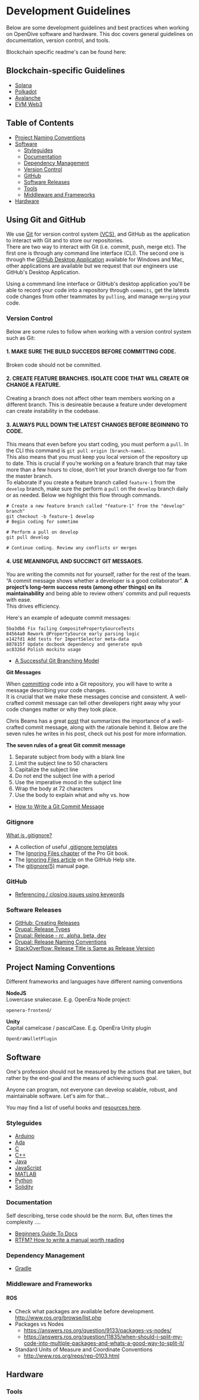# Development Guidelines
Below are some development guidelines and best practices when working on OpenDive software and hardware.
This doc covers general guidelines on documentation, version control, and tools.   

Blockchain specific readme's can be found here:

## Blockchain-specific Guidelines

- [Solana](https://github.com/OpenDive/dev-guidelines/blob/main/SOLANA.md)
- [Polkadot](https://github.com/OpenDive/dev-guidelines/blob/main/POLKADOT.md)
- [Avalanche](https://github.com/OpenDive/dev-guidelines/blob/main/AVALANCHE.md)
- [EVM Web3](https://github.com/OpenDive/dev-guidelines/blob/main/STANDARD_EVM.md)

## Table of Contents
- [Project Naming Conventions](#project-naming-conventions)
- [Software](#project-structure)
	- [Styleguides](#styleguides)
	- [Documentation](#documentation)
	- [Dependency Management](#dependency-management)
	- [Version Control](#version-control)
	- [GitHub](#github)
	- [Software Releases](#software-releases)
	- [Tools](#tools)
	- [Middleware and Frameworks](#middleware-and-frameworks)
- [Hardware](#hardware)

## Using Git and GitHub
We use [Git](https://git-scm.com/) for version control system [(VCS)](https://git-scm.com/book/en/v2/Getting-Started-About-Version-Control), and GitHub as the application to interact with Git and to store our repositories.   
There are two way to interact with Git (i.e. commit, push, merge etc). The first one is through any command line interface (CLI). The second one is through the [GitHub Desktop Application](https://desktop.github.com/) available for Windows and Mac, other applications are available but we request that our engineers use GitHub's Desktop  Application.   

Using a commmand line interface or GitHub's desktop application you'll be able to record your code into a repository through `commmits`, get the latests code changes from other teammates by `pulling`, and manage `merging` your code.

### Version Control
Below are some rules to follow when working with a version control system such as Git:

#### 1. MAKE SURE THE BUILD SUCCEEDS BEFORE COMMITTING CODE.
Broken code should not be committed.

#### 2. CREATE FEATURE BRANCHES. ISOLATE CODE THAT WILL CREATE OR CHANGE A FEATURE.    
Creating a branch does not affect other team members working on a different branch. This is desireable because a feature under development can create instability in the codebase.

#### 3. ALWAYS PULL DOWN THE LATEST CHANGES BEFORE BEGINNING TO CODE. 
This means that even before you start coding, you must perform a `pull`. In the CLI this command is `git pull origin [branch-name]`.   
This also means that you must keep you local version of the repository up to date. This is crucial if you’re working on a feature branch that may take more than a few hours to close, don’t let your branch diverge too far from the master branch.   
To elaborate if you create a feature branch called `feature-1` from the `develop` branch, make sure the perform a `pull` on the `develop` branch daily or as needed. Below we highlight this flow through commands.  

```
# Create a new feature branch called "feature-1" from the "develop" branch"
git checkout -b feature-1 develop
# Begin coding for sometime

# Perform a pull on develop
git pull develop

# Continue coding. Review any conflicts or merges
```

#### 4. USE MEANINGFUL AND SUCCINCT GIT MESSAGES.
You are writing the commits not for yourself, rather for the rest of the team.   
“A commit message shows whether a developer is a good collaborator”. **A project’s long-term success rests (among other things) on its maintainability** and being able to review others’ commits and pull requests with ease.  
This drives efficiency.

Here's an example of adequate commit messages:
```
5ba3db6 Fix failing CompositePropertySourceTests
84564a0 Rework @PropertySource early parsing logic
e142fd1 Add tests for ImportSelector meta-data
887815f Update docbook dependency and generate epub
ac8326d Polish mockito usage
```

- [A Successful Git Branching Model](http://nvie.com/posts/a-successful-git-branching-model/)

**Git Messages**

When [committing](http://dont-be-afraid-to-commit.readthedocs.io/en/latest/git/commandlinegit.html) code into a Git repository, you will have to write a message describing your code changes.  
It is crucial that we make these messages concise and consistent. A well-crafted commit message can tell other developers right away why your code changes matter or why they took place.  
  
Chris Beams has a great [post](https://chris.beams.io/posts/git-commit/) that summarizes the importance of a well-crafted commit message, along with the rationale behind it. Below are the seven rules he writes in his post, check out his post for more information.
    
**The seven rules of a great Git commit message**  
1. Separate subject from body with a blank line
2. Limit the subject line to 50 characters
3. Capitalize the subject line
4. Do not end the subject line with a period
5. Use the imperative mood in the subject line
6. Wrap the body at 72 characters
7. Use the body to explain what and why vs. how

- [How to Write a Git Commit Message](http://chris.beams.io/posts/git-commit/)

### Gitignore

[What is .gitignore?](http://stackoverflow.com/questions/27850222/what-is-gitignore-exactly/27850270)

- A collection of useful [.gitignore templates](https://github.com/github/gitignore)
- The [Ignoring Files chapter](https://git-scm.com/book/en/v2/Git-Basics-Recording-Changes-to-the-Repository#Ignoring-Files) of the Pro Git book.
- The [Ignoring Files article](https://help.github.com/articles/ignoring-files/) on the GitHub Help site.
- The [gitignore(5)](https://git-scm.com/docs/gitignore) manual page.

### GitHub
- [Referencing / closing issues using keywords](https://help.github.com/en/articles/closing-issues-using-keywords)

### Software Releases
- [GitHub: Creating Releases](https://help.github.com/en/articles/creating-releases)
- [Drupal: Release Types](https://www.drupal.org/node/467020)
- [Drupal: Release - rc, alpha, beta, dev](https://drupal.stackexchange.com/questions/99612/what-does-rc-stand-for-when-to-use-alpha-beta-and-dev-instead)
- [Drupal: Release Naming Conventions](https://www.drupal.org/node/1015226)
- [StackOverflow: Release Title is Same as Release Version](https://softwareengineering.stackexchange.com/questions/345006/why-popular-repositories-use-release-version-as-a-release-title-in-github)


## Project Naming Conventions
Different frameworks and languages have different naming conventions

**NodeJS**   
Lowercase snakecase. E.g. OpenEra Node project:   
```
openera-frontend/
```

**Unity**   
Capital camelcase / pascalCase. E.g. OpenEra Unity plugin
```
OpenEraWalletPlugin
```

## Software

One's profession should not be measured by the actions that are taken, but rather by the end-goal and the means of achieving such goal.

Anyone can program, not everyone can develop scalable, robust, and maintainable software. Let's aim for that...

You may find a list of useful books and [resources here](https://github.com/kPatch/awesome-developer-resources/blob/master/README.md#software-engineering).

### Styleguides

- [Arduino](https://www.arduino.cc/en/Reference/StyleGuide)
- [Ada]()
- [C](http://www.maultech.com/chrislott/resources/cstyle/indhill-cstyle.pdf)
- [C++](https://google.github.io/styleguide/cppguide.html)
- [Java](https://google.github.io/styleguide/javaguide.html)
- [JavaScript](https://github.com/feross/standard)
- [MATLAB](https://sites.google.com/site/matlabstyleguidelines/)
- [Python](https://google.github.io/styleguide/pyguide.html)
- [Solidity](http://solidity.readthedocs.io/en/develop/style-guide.html)

### Documentation

Self describing, terse code should be the norm. But, often times the complexity .... 

- [Beginners Guide To Docs](http://www.writethedocs.org/guide/writing/beginners-guide-to-docs/)
- [RTFM? How to write a manual worth reading](https://opensource.com/business/15/5/write-better-docs)

### Dependency Management

- [Gradle](https://gradle.org)

### Middleware and Frameworks

#### ROS
- Check what packages are available before development. http://www.ros.org/browse/list.php
- Packages vs Nodes
  - https://answers.ros.org/question/9133/packages-vs-nodes/
  - https://answers.ros.org/question/11835/when-should-i-split-my-code-into-multiple-packages-and-whats-a-good-way-to-split-it/
- Standard Units of Measure and Coordinate Conventions
  - http://www.ros.org/reps/rep-0103.html

## Hardware

### Tools
